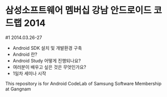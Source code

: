 삼성소프트웨어 멤버십 강남 안드로이드 코드랩 2014
=====================

#1 2014.03.26-27
  - Android SDK 설치 및 개발환경 구축
  - Android 란?
  - Android Study 어떻게 진행되나요?
  - 여러분이 배우고 싶은 것은 무엇인가요?
  - 1일차 세미나 시작


This repository is for Android CodeLab of Samsung Software Membership at Gangnam
